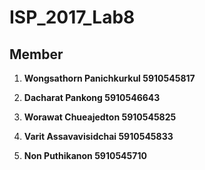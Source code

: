 # ISP_2017_Lab8


## Member


1. **Wongsathorn Panichkurkul 5910545817** </br>

2. **Dacharat Pankong 5910546643** </br>

3. **Worawat Chueajedton 5910545825** </br>

4. **Varit Assavavisidchai 5910545833** </br>

5. **Non Puthikanon 5910545710** </br>
